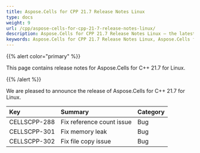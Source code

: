 ```yaml
---
title: Aspose.Cells for CPP 21.7 Release Notes Linux
type: docs
weight: 9
url: /cpp/aspose-cells-for-cpp-21-7-release-notes-linux/
description: Aspose.Cells for CPP 21.7 Release Notes Linux – the latest enhancements, new features, and fixes.
keywords: Aspose.Cells for CPP 21.7 Release Notes Linux, Aspose.Cells for CPP 21.7 Linux updates and fixes
---
```


{{% alert color="primary" %}} 

This page contains release notes for Aspose.Cells for C++ 21.7 for Linux.

{{% /alert %}} 

We are pleased to announce the release of Aspose.Cells for C++ 21.7 for Linux.

|**Key**|**Summary**|**Category**|
| :- | :- | :- |
|CELLSCPP-288|Fix reference count issue |Bug|
|CELLSCPP-301|Fix memory leak  |Bug|
|CELLSCPP-302|Fix file copy issue |Bug|
